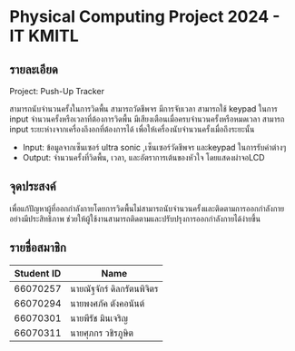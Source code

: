 # Physical Computing Project 2024 - IT KMITL

## รายละเอียด
Project: Push-Up Tracker

สามารถนับจำนวนครั้งในการวิดพื้น สามารถวัดชีพจร มีการจับเวลา สามารถใช้ keypad ในการ input จำนวนครั้งหรือเวลาที่ต้องการวิดพื้น มีเสียงเตือนเมื่อครบจำนวนครั้งหรือหมดเวลา สามารถ input ระยะห่างจากเครื่องถึงอกที่ต้องการได้ เพื่อให้เครื่องนับจำนวนครั้งเมื่อถึงระยะนั้น

* Input: ข้อมูลจากเซ็นเซอร์ ultra sonic ,เซ็นเซอร์วัดชีพจร และkeypad ในการรับค่าต่างๆ 
* Output: จำนวนครั้งที่วิดพื้น, เวลา, และอัตราการเต้นของหัวใจ โดยแสดงผ่าจอLCD

## จุดประสงค์
เพื่อแก้ปัญหาผู้ที่ออกกำลังกายโดยการวิดพื้นไม่สามารถนับจำนวนครั้งและติดตามการออกกำลังกายอย่างมีประสิทธิภาพ 
ช่วยให้ผู้ใช้งานสามารถติดตามและปรับปรุงการออกกำลังกายได้ง่ายขึ้น

## รายชื่อสมาชิก
| Student ID | Name |
|--|--|
| 66070257 | นายณัฐจักร์ ดิลกรัตนพิจิตร |
| 66070294 | นายพงศภัค ตังคอนันต์ |
| 66070301 | นายพีรัช มินเจริญ |
| 66070311 | นายศุภกร วชิรภูษิต |
